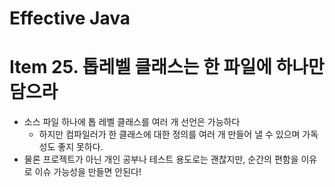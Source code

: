 # Effective Java

# Item 25. 톱레벨 클래스는 한 파일에 하나만 담으라

- 소스 파일 하나에 톱 레벨 클래스를 여러 개 선언은 가능하다
    - 하지만 컴파일러가 한 클래스에 대한 정의를 여러 개 만들어 낼 수 있으며 가독성도 좋지 못하다.
- 물론 프로젝트가 아닌 개인 공부나 테스트 용도로는 괜찮지만, 순간의 편함을 이유로 이슈 가능성을 만들면 안된다!